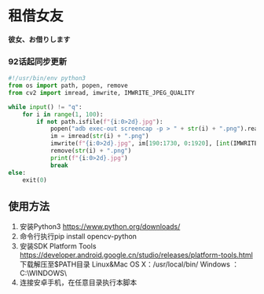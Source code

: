 # 租借女友
**彼女、お借りします**

### 92话起同步更新
```python
#!/usr/bin/env python3
from os import path, popen, remove
from cv2 import imread, imwrite, IMWRITE_JPEG_QUALITY

while input() != "q":
    for i in range(1, 100):
        if not path.isfile(f"{i:0>2d}.jpg"):
            popen("adb exec-out screencap -p > " + str(i) + ".png").read()
            im = imread(str(i) + ".png")
            imwrite(f"{i:0>2d}.jpg", im[190:1730, 0:1920], [int(IMWRITE_JPEG_QUALITY), 80])
            remove(str(i) + ".png")
            print(f"{i:0>2d}.jpg")
            break
else:
    exit(0)

```
## 使用方法
1. 安装Python3
https://www.python.org/downloads/
2. 命令行执行pip install opencv-python
3. 安装SDK Platform Tools
https://developer.android.google.cn/studio/releases/platform-tools.html
下载解压至$PATH目录
Linux&Mac OS X：/usr/local/bin/
Windows ：C:\WINDOWS\
4. 连接安卓手机，在任意目录执行本脚本
